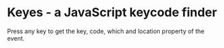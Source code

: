 # Keyes - a JavaScript keycode finder
Press any key to get the key, code, which and location property of the event.
